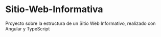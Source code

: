 # Sitio-Web-Informativa
Proyecto sobre la estructura de un Sitio Web Informativo, realizado con Angular y TypeScript
